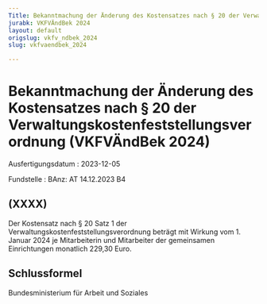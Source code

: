```yaml
---
Title: Bekanntmachung der Änderung des Kostensatzes nach § 20 der Verwaltungskostenfeststellungsverordnung
jurabk: VKFVÄndBek 2024
layout: default
origslug: vkfv_ndbek_2024
slug: vkfvaendbek_2024

---
```


# Bekanntmachung der Änderung des Kostensatzes nach § 20 der Verwaltungskostenfeststellungsverordnung (VKFVÄndBek 2024)

Ausfertigungsdatum
:   2023-12-05

Fundstelle
:   BAnz: AT 14.12.2023 B4


## (XXXX)

Der Kostensatz nach § 20 Satz 1 der Verwaltungskostenfeststellungsverordnung beträgt mit Wirkung vom 1. Januar 2024 je Mitarbeiterin und Mitarbeiter der gemeinsamen Einrichtungen monatlich 229,30 Euro.


## Schlussformel

Bundesministerium für Arbeit und Soziales

